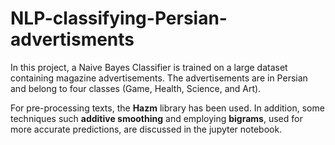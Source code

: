 # NLP-classifying-Persian-advertisments

In this project, a Naive Bayes Classifier is trained on a large dataset containing magazine advertisements. The advertisements are in Persian and belong to four classes (Game, Health, Science, and Art). 

For pre-processing texts, the $\textbf{Hazm}$ library has been used. In addition, some techniques such $\textbf{additive smoothing}$ and employing $\textbf{bigrams}$, used for more accurate predictions, are discussed in the jupyter notebook. 
